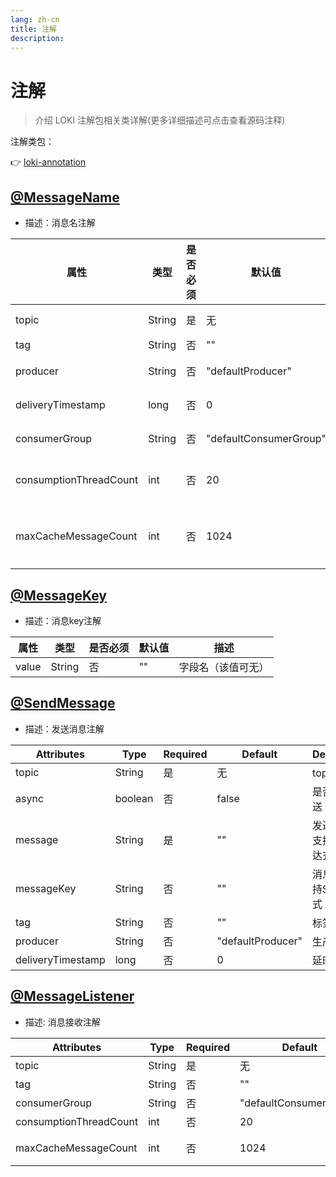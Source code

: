 ```yaml
---
lang: zh-cn
title: 注解
description: 
---
```

# 注解

> 介绍 LOKI 注解包相关类详解(更多详细描述可点击查看源码注释)

注解类包：<br/>

👉 [loki-annotation](https://github.com/guoshiqiufeng/loki/tree/master/loki-annotation/src/main/java/io/github/guoshiqiufeng/loki/annotation)


## [@MessageName](https://github.com/guoshiqiufeng/loki/blob/master/loki-annotation/src/main/java/io/github/guoshiqiufeng/loki/annotation/MessageName.java)
- 描述：消息名注解

| 属性 | 类型 | 是否必须 | 默认值                    | 描述      |
|----|----|------|------------------------|---------| 
|  topic   |  String  | 是    | 无                      | topic名称 |
|  tag   |  String  | 否    | ""                     | 标签      |
|  producer   |  String  | 否    | "defaultProducer"      | 生产者     |
|  deliveryTimestamp   |  long  | 否    | 0                      | 延时时间    |
|  consumerGroup   |  String  | 否    | "defaultConsumerGroup" | 消费者组    |
|  consumptionThreadCount   |  int  | 否    | 20                     | 消费线程数   |
|  maxCacheMessageCount   |  int  | 否    | 1024                   | 最大缓存信息数 |


## [@MessageKey](https://github.com/guoshiqiufeng/loki/blob/master/loki-annotation/src/main/java/io/github/guoshiqiufeng/loki/annotation/MessageKey.java)
- 描述：消息key注解

| 属性    | 类型 | 是否必须 | 默认值                    | 描述      |
|-------|----|------|------------------------|---------| 
| value |  String  | 否    | ""                      | 字段名（该值可无） |

## [@SendMessage](https://github.com/guoshiqiufeng/loki/blob/master/loki-annotation/src/main/java/io/github/guoshiqiufeng/loki/annotation/SendMessage.java)
- 描述：发送消息注解

| Attributes | Type | Required | Default | Description    |
|----|----|----------|------------------------|----------------| 
|  topic   |  String  | 是        | 无                      | topic名称        |
|  async   |  boolean  | 否        | false                    | 是否异步发送         |
|  message   |  String  | 是        | ""                     | 发送消息，支持SPEL表达式 |
|  messageKey   |  String  | 否        | ""                     | 消息key，支持SPEL表达式             |
|  tag   |  String  | 否        | ""                     | 标签             |
|  producer   |  String  | 否        | "defaultProducer"      | 生产者            |
|  deliveryTimestamp   |  long  | 否        | 0                      | 延时时间           |

## [@MessageListener](https://github.com/guoshiqiufeng/loki/blob/master/loki-annotation/src/main/java/io/github/guoshiqiufeng/loki/annotation/MessageListener.java)
- 描述: 消息接收注解

| Attributes | Type | Required | Default | Description    |
|----|----|----------|------------------------|----------------| 
|  topic   |  String  | 是      | 无                      | topic名称        |
|  tag   |  String  | 否        | ""                     | 标签             |
|  consumerGroup   |  String  | 否    | "defaultConsumerGroup" | 消费者组    |
|  consumptionThreadCount   |  int  | 否    | 20                     | 消费线程数   |
|  maxCacheMessageCount   |  int  | 否    | 1024                   | 最大缓存信息数 |
